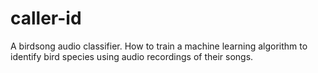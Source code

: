# caller-id
A birdsong audio classifier. How to  train a machine learning algorithm to identify bird species using audio recordings of their songs.
